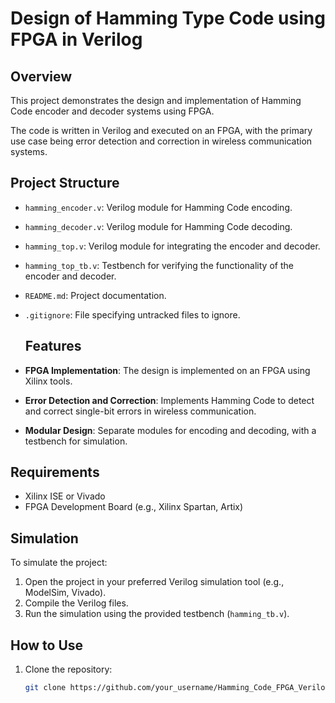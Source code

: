 # Design of Hamming Type Code using FPGA in Verilog

## Overview
This project demonstrates the design and implementation of Hamming Code encoder and decoder systems using FPGA. 

The code is written in Verilog and executed on an FPGA, with the primary use case being error detection and correction in wireless communication systems.

## Project Structure
- `hamming_encoder.v`: Verilog module for Hamming Code encoding.
- `hamming_decoder.v`: Verilog module for Hamming Code decoding.
- `hamming_top.v`: Verilog module for integrating the encoder and decoder.
- `hamming_top_tb.v`: Testbench for verifying the functionality of the encoder and decoder.
- `README.md`: Project documentation.
- `.gitignore`: File specifying untracked files to ignore.

  ## Features
- **FPGA Implementation**: The design is implemented on an FPGA using Xilinx tools.
- **Error Detection and Correction**: Implements Hamming Code to detect and correct single-bit errors in wireless communication.
- **Modular Design**: Separate modules for encoding and decoding, with a testbench for simulation.

## Requirements
- Xilinx ISE or Vivado
- FPGA Development Board (e.g., Xilinx Spartan, Artix)

## Simulation
To simulate the project:
1. Open the project in your preferred Verilog simulation tool (e.g., ModelSim, Vivado).
2. Compile the Verilog files.
3. Run the simulation using the provided testbench (`hamming_tb.v`).

## How to Use
1. Clone the repository:
   ```bash
   git clone https://github.com/your_username/Hamming_Code_FPGA_Verilog.git
